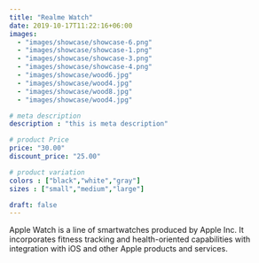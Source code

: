 ```yaml
---
title: "Realme Watch"
date: 2019-10-17T11:22:16+06:00
images: 
  - "images/showcase/showcase-6.png"
  - "images/showcase/showcase-1.png"
  - "images/showcase/showcase-3.png"
  - "images/showcase/showcase-4.png"
  - "images/showcase/wood6.jpg"
  - "images/showcase/wood4.jpg"
  - "images/showcase/wood8.jpg"
  - "images/showcase/wood4.jpg" 

# meta description
description : "this is meta description"

# product Price
price: "30.00"
discount_price: "25.00"

# product variation
colors : ["black","white","gray"]
sizes : ["small","medium","large"]

draft: false
---
```


Apple Watch is a line of smartwatches produced by Apple Inc. It incorporates fitness tracking and health-oriented capabilities with integration with iOS and other Apple products and services.

